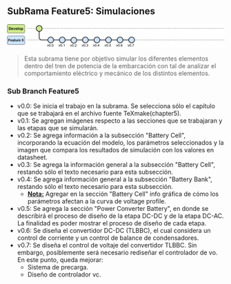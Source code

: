 ## SubRama Feature5: Simulaciones

![Evolución Rama Develop](03_ImagenesRepo/Image_readme.svg)


>Esta subrama tiene por objetivo simular los diferentes elementos dentro del tren de potencia de la embarcación con tal de analizar el comportamiento eléctrico y mecánico de los distintos elementos.

### Sub Branch Feature5
* v0.0: Se inicia el trabajo en la subrama. Se selecciona sólo el capítulo que se trabajará en el archivo fuente TeXmake(chapter5).
* v0.1: Se agregan imágenes respecto a las secciones que se trabajaran y las etapas que se simularán. 
* v0.2: Se agrega información a la subsección "Battery Cell", incorporando la ecuación del modelo, los parámetros seleccionados y la imagen que compara los resultados de simulación con los valores en datasheet.
* v0.3: Se agrega la información general a la subsección "Battery Cell", restando sólo el texto necesario para esta subsección.
* v0.4: Se agrega información general a la subsección "Battery Bank", restando sólo el texto necesario para esta subsección.
    * <ins>**Nota:**</ins> Agregar en la sección "Battery Cell" info gráfica de cómo los parámetros afectan a la curva de voltage profile.
* v0.5: Se agrega la sección "Power Converter Battery", en donde se describirá el proceso de diseño de la etapa DC-DC y de la etapa DC-AC. La finalidad es poder mostrar el proceso de diseño de cada etapa.
* v0.6: Se diseña el convertidor DC-DC (TLBBC), el cual considera un control de corriente y un control de balance de condensadores.
* v0.7: Se diseña el control de voltaje del convertidor TLBBC. Sin embargo, posiblemente será necesario rediseñar el controlador de vo. En este punto, queda mejorar:
    * Sistema de precarga.
    * Diseño de controlador vc.


